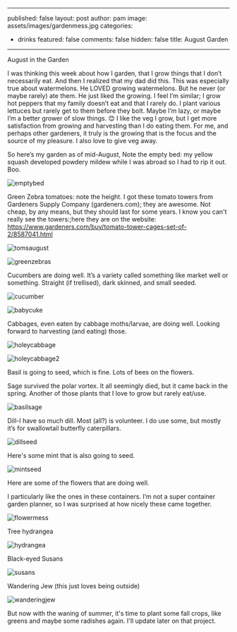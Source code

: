 
---
published: false
layout: post
author: pam
image: assets/images/gardenmess.jpg
categories:
  - drinks
featured: false
comments: false
hidden: false
title: August Garden
---
August in the Garden

I was thinking this week about how I garden, that I grow things that I don’t necessarily eat. And then I realized that my dad did this.  This was especially true about watermelons.  He LOVED growing watermelons.  But he never (or maybe rarely) ate them.  He just liked the growing.  I feel I’m similar; I grow hot peppers that my family doesn’t eat and that I rarely do. I plant various lettuces but rarely get to them before they bolt. Maybe I’m lazy, or maybe I’m a better grower of slow things. 😊 I like the veg I grow, but I get more satisfaction from growing and harvesting than I do eating them.  For me, and perhaps other gardeners, it truly is the growing that is the focus and the source of my pleasure. I also love to give veg away.

So here’s my garden as of mid-August, Note the empty bed: my yellow squash developed powdery mildew while I was abroad so I had to rip it out.  Boo.

![emptybed](/assets/images/emptysquashbed.jpg)


Green Zebra tomatoes: note the height. I got these tomato towers from Gardeners Supply Company (gardeners.com); they are awesome.  Not cheap, by any means, but they should last for some years. I know you can't really see the towers:;here they are on the website: https://www.gardeners.com/buy/tomato-tower-cages-set-of-2/8587041.html

![tomsaugust](/assets/images/tomsaugust.jpg)


![greenzebras](/assets/images/greenzebrasaugust.jpg)



Cucumbers are doing well. It’s a variety called something like market well or something. Straight (if trellised), dark skinned, and small seeded.


![cucumber](/assets/images/cucumber.jpg)


![babycuke](/assets/images/babycuke.jpg)


Cabbages, even eaten by cabbage moths/larvae, are doing well.  Looking forward to harvesting (and eating) those.


![holeycabbage](/assets/images/holeycabbage.jpg)


![holeycabbage2](/assets/images/holeycabbage2.jpg)


Basil is going to seed, which is fine. Lots of bees on the flowers.

Sage survived the polar vortex. It all seemingly died, but it came back in the spring. Another of those plants that I love to grow but rarely eat/use.

![basilsage](/assets/images/basilsage.jpg)

Dill-I have so much dill.  Most (all?) is volunteer.  I do use some, but mostly it’s for swallowtail butterfly caterpillars.

![dillseed](/assets/images/dillseed.jpg)

Here's some mint that is also going to seed.

![mintseed](/assets/images/mintseed.jpg)

Here are some of the flowers that are doing well.

I particularly like the ones in these containers. I’m not a super container garden planner, so I was surprised at how nicely these came together.

![flowermess](/assets/images/flowermessaugust.jpg)


Tree hydrangea

![hydrangea](/assets/images/treehydrangeaaugust.jpg)

Black-eyed Susans

![susans](/assets/images/blackeyedsusans.jpg)

Wandering Jew (this just loves being outside)

![wanderingjew](/assets/images/wanderingjew.jpg)

But now with the waning of summer, it's time to plant some fall crops, like greens and maybe some radishes again. I'll update later on that project.
